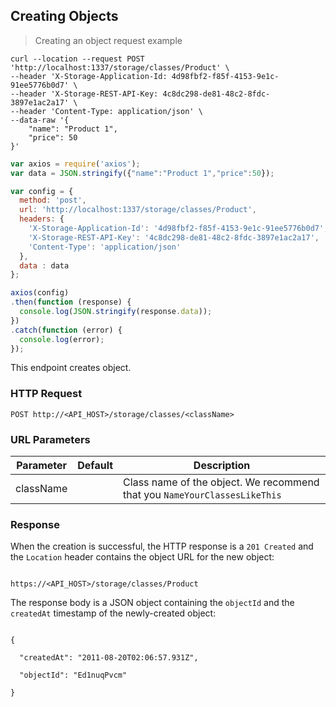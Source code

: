 ## Creating Objects

> Creating an object request example

```shell
curl --location --request POST 'http://localhost:1337/storage/classes/Product' \
--header 'X-Storage-Application-Id: 4d98fbf2-f85f-4153-9e1c-91ee5776b0d7' \
--header 'X-Storage-REST-API-Key: 4c8dc298-de81-48c2-8fdc-3897e1ac2a17' \
--header 'Content-Type: application/json' \
--data-raw '{
    "name": "Product 1",
    "price": 50
}'
```

```javascript
var axios = require('axios');
var data = JSON.stringify({"name":"Product 1","price":50});

var config = {
  method: 'post',
  url: 'http://localhost:1337/storage/classes/Product',
  headers: {
    'X-Storage-Application-Id': '4d98fbf2-f85f-4153-9e1c-91ee5776b0d7',
    'X-Storage-REST-API-Key': '4c8dc298-de81-48c2-8fdc-3897e1ac2a17',
    'Content-Type': 'application/json'
  },
  data : data
};

axios(config)
.then(function (response) {
  console.log(JSON.stringify(response.data));
})
.catch(function (error) {
  console.log(error);
});
```

This endpoint creates object.

### HTTP Request

`POST http://<API_HOST>/storage/classes/<className>`

### URL Parameters

Parameter | Default | Description
--------- | ------- | -----------
className |      | Class name of the object. We recommend that you `NameYourClassesLikeThis`

### Response
When the creation is successful, the HTTP response is a `201 Created` and the `Location` header contains the object URL for the new object:

<code>
https://&lt;API_HOST&gt;/storage/classes/Product
</code>

The response body is a JSON object containing the `objectId` and the `createdAt` timestamp of the newly-created object:

<code>
{<br>
&nbsp;&nbsp;"createdAt": "2011-08-20T02:06:57.931Z",<br>
&nbsp;&nbsp;"objectId": "Ed1nuqPvcm"<br>
}
</code>
